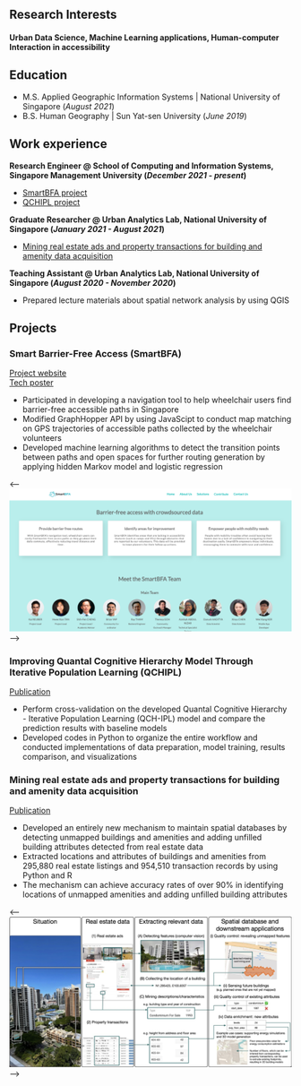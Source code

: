 ## Research Interests

#### Urban Data Science, Machine Learning applications, Human-computer Interaction in accessibility

## Education							       		
- M.S.  Applied Geographic Information Systems	| National University of Singapore (_August 2021_)	 			        		
- B.S.  Human Geography | Sun Yat-sen University (_June 2019_)
  
## Work experience 
**Research Engineer @ School of Computing and Information Systems, Singapore Management University (_December 2021 - present_)**
- [SmartBFA project](#smartbfa)
- [QCHIPL project](#qchipl)
  
**Graduate Researcher @ Urban Analytics Lab, National University of Singapore (_January 2021 - August 2021_)**  
- [Mining real estate ads and property transactions for building and amenity data acquisition](#real_estate)
  
**Teaching Assistant @ Urban Analytics Lab, National University of Singapore (_August 2020 - November 2020_)**
- Prepared lecture materials about spatial network analysis by using QGIS
  
## Projects
<a name="smartbfa"></a>
### Smart Barrier-Free Access (SmartBFA)
[Project website](https://smartbfa.com/)  
[Tech poster](https://www.canva.com/design/DAFBk8BAoD4/dBsr2iFutYPfMJhXMWTvAQ/view?utm_content=DAFBk8BAoD4&utm_campaign=designshare&utm_medium=link&utm_source=publishsharelink)

- Participated in developing a navigation tool to help wheelchair users find barrier-free accessible paths in Singapore
- Modified GraphHopper API by using JavaScipt to conduct map matching on GPS trajectories of accessible paths collected by the wheelchair volunteers
- Developed machine learning algorithms to detect the transition points between paths and open spaces for further routing generation by applying hidden Markov model and logistic regression

<--![smartbfa_webpage](/assets/imgs/smartbfa_webpage.png)-->


<a name="qchipl"></a>
### Improving Quantal Cognitive Hierarchy Model Through Iterative Population Learning (QCHIPL)
[Publication](https://arxiv.org/abs/2302.06033)

- Perform cross-validation on the developed Quantal Cognitive Hierarchy - Iterative Population Learning (QCH-IPL) model and compare the prediction results with baseline models
- Developed codes in Python to organize the entire workflow and conducted implementations of data preparation, model training, results comparison, and visualizations


<a name="real_estate"></a>
### Mining real estate ads and property transactions for building and amenity data acquisition
[Publication](https://link.springer.com/article/10.1007/s44212-022-00012-2)

- Developed an entirely new mechanism to maintain spatial databases by detecting unmapped buildings and amenities and adding unfilled building attributes detected from real estate data
- Extracted locations and attributes of buildings and amenities from 295,880 real estate listings and 954,510 transaction records by using Python and R 
- The mechanism can achieve accuracy rates of over 90% in identifying locations of unmapped amenities and adding unfilled building attributes

<--![real_estate_figure](/assets/imgs/real_estate.png)-->

  


